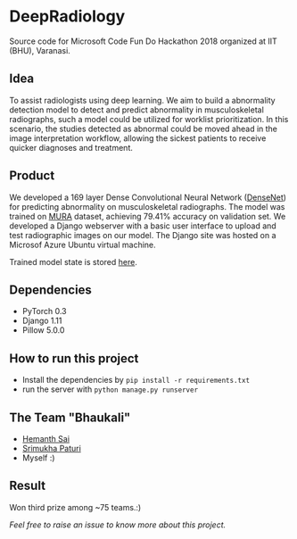 # DeepRadiology
Source code for Microsoft Code Fun Do Hackathon 2018 organized at IIT (BHU), Varanasi.

## Idea
To assist radiologists using deep learning. We aim to build a abnormality detection model to detect and predict abnormality in musculoskeletal radiographs, such a model could be utilized for worklist prioritization. In this scenario, the studies detected as abnormal could be moved ahead in the image interpretation workflow, allowing the sickest patients to receive quicker diagnoses and treatment.

## Product
We developed a 169 layer Dense Convolutional Neural Network ([DenseNet](https://arxiv.org/abs/1608.06993)) for predicting abnormality on musculoskeletal radiographs. The model was trained on [MURA](https://stanfordmlgroup.github.io/projects/mura/) dataset, achieving 79.41% accuracy on validation set. We developed a Django webserver with a basic user interface to upload and test radiographic images on our model. The Django site was hosted on a Microsof Azure Ubuntu virtual machine.

Trained model state is stored [here](https://github.com/pyaf/DeepRadiology/blob/master/densenet/v2.2.pth).

## Dependencies

* PyTorch 0.3
* Django 1.11
* Pillow 5.0.0

## How to run this project
* Install the dependencies by `pip install -r requirements.txt`
* run the server with `python manage.py runserver`

## The Team "Bhaukali"
* [Hemanth Sai](https://github.com/Hemanth73)
* [Srimukha Paturi](https://github.com/sm-iitbhu)
* Myself :)

## Result
Won third prize among ~75 teams.:)

*Feel free to raise an issue to know more about this project.*
